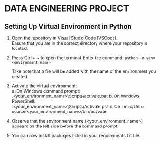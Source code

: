 # DATA ENGINEERING PROJECT

## Setting Up Virtual Environment in Python
1. Open the repository in Visual Studio Code (VSCode).<br>
    Ensure that you are in the correct directory where your repository is located.

2. Press Ctrl + ~ to open the terminal.
    Enter the command:
        ```python -m venv <environment_name>```

    Take note that a file will be added with the name of the environment you created.

3. Activate the virtual environment: <br>
    a. On Windows command prompt:<br>
        .\<your_environment_name>\Scripts\activate.bat
    b. On Windows PowerShell:<br>
        .\<your_environment_name>\Scripts\Activate.ps1
    c. On Linux/Unix:<br>
        source <your_environment_name>/bin/activate

4. Observe that the environment name (<your_environment_name>) appears on the left side before the command prompt.
5. You can now install packages listed in your requirements.txt file.